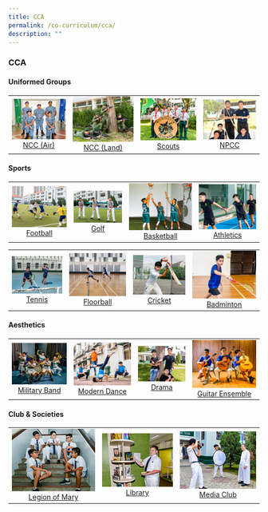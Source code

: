 ```yaml
---
title: CCA
permalink: /co-curriculum/cca/
description: ""
---
```

### **CCA**

####  **Uniformed Groups**

|  |  |  |  |
|:---:|:---:|:---:|:---:|
|<a href="/cca/Uniformed-Groups/ncc-air/"><img style="width:200px; aspect-ratio: 4/3" src="/images/2022_Migration/NCCAir.jpg"></a>[NCC (Air)](/cca/Uniformed-Groups/ncc-air/) | <a href="/cca/Uniformed-Groups/ncc-land/"><img style="width:200px; aspect-ratio: 4/3" src="/images/2022_Migration/NCCLand_Thm.jpg"></a>[NCC (Land)](/cca/Uniformed-Groups/ncc-land/) | <a href="/cca/Uniformed-Groups/scouts/"><img style="width:200px; aspect-ratio: 4/3" src="/images/2022_Migration/Scouts.jpg"></a>[Scouts](/cca/Uniformed-Groups/scouts/) | <a href="/cca/Uniformed-Groups/npcc/"><img style="width:200px; aspect-ratio: 4/3" src="/images/2022_Migration/NPCC.jpg"></a>[NPCC](/cca/Uniformed-Groups/npcc/)

####  **Sports**

|  |  |  |  |
|:---:|:---:|:---:|:---:|
| <a href="/cca/Sports/football/"><img style="width:200px; aspect-ratio: 4/3" src="/images/2022_Migration/football.jpg"></a>[Football](/cca/Sports/football/) | <a href="/cca/Sports/golf/"><img style="width:240px; aspect-ratio: 3/2" src="/images/2022_Migration/Golf.jpg"></a>[Golf](/cca/Sports/golf/) | <a href="/cca/Sports/basketball/"><img style="width:200px; aspect-ratio: 4/3" src="/images/2022_Migration/Basketball.jpg"></a>[Basketball](/cca/Sports/basketball/) | <a href="/cca/Sports/athletics/"><img style="width:200px; aspect-ratio: 4/3x" src="/images/2022_Migration/tracknField.jpg"></a>[Athletics](/cca/Sports/athletics/) |

|  |  |  |  |
|:---:|:---:|:---:|:---:|
| <a href="/cca/Sports/tennis/"><img style="width:200px; aspect-ratio: 4/3" src="/images/2022_Migration/tennis.jpg"></a>[Tennis](/cca/Sports/tennis/) | <a href="/cca/Sports/Floorball/"><img style="width:200px; aspect-ratio: 4/3" src="/images/CCA_Update_Dec2022/Floorball.jpeg"></a>[Floorball](/cca/Sports/Floorball/) | <a href="/cca/Sports/cricket/"><img style="width:200px; aspect-ratio: 4/3" src="/images/2022_Migration/cricket.jpg"></a>[Cricket](/cca/Sports/cricket/) | <a href="/cca/Sports/badminton/"><img style="width:200px; aspect-ratio: 4/3" src="/images/2022_Migration/Badminton.jpg"></a>[Badminton](/cca/Sports/badminton/) |

####  **Aesthetics**

|  |  |  |  |
|:---:|:---:|:---:|:---:|
|<a href="/cca/Aesthetics/military-band/"><img style="width:200px; aspect-ratio: 4/3" src="/images/2022_Migration/Military%20Band.jpg"></a>[Military Band](/cca/Aesthetics/military-band/) | <a href="/cca/Aesthetics/modern-dance/"><img style="width:200px; aspect-ratio: 4/3" src="/images/2022_Migration/dance.jpg"></a>[Modern Dance](/cca/Aesthetics/modern-dance/) | <a href="/cca/Aesthetics/drama/"><img style="width:200px; aspect-ratio: 4/3" src="/images/2022_Migration/drama.jpg"></a>[Drama](/cca/Aesthetics/drama/) | <a href="/cca/Aesthetics/guitar-ensemble/"><img style="width:200px; aspect-ratio: 4/3" src="/images/2022_Migration/Guitar%20Ensemble.jpg"></a>[Guitar Ensemble](/cca/Aesthetics/guitar-ensemble/) |

####  **Club &amp; Societies**

|  |  |  |
|:---:|:---:|:---:|
|<a href="/cca/Clubs-and-Societies/legion-of-mary/"><img style="width:200px; aspect-ratio: 4/3" src="/images/2022_Migration/legion%20of%20mary.jpg"></a>[Legion of Mary](/cca/Clubs-and-Societies/legion-of-mary/) | <a href="/cca/Clubs-and-Societies/library/"><img style="width:200px; aspect-ratio: 4/3" src="/images/2022_Migration/Library.jpg"></a>[Library](/cca/Clubs-and-Societies/library/) | <a href="/cca/Clubs-and-Societies/media-club/"><img style="width:200px; aspect-ratio: 4/3" src="/images/2022_Migration/media%20and%20design.jpg">Media Club</a> |